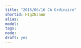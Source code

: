 ```yaml
---
title: "2015/06/16 CA Ordinaire"
shortid: H1gZN2aWW
alias: 
model: 
tags: 
node: 
draft: yes
--- 
```

 
